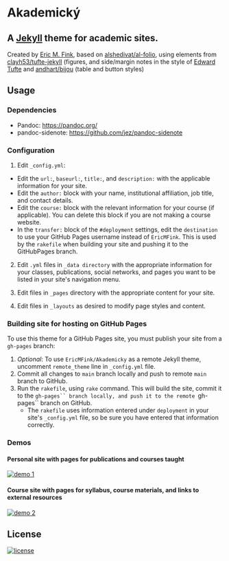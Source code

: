 # Akademický

## A [Jekyll](https://jekyllrb.com/) theme for academic sites. 

Created by [Eric M. Fink](https://github.com/EricMFink), based on [alshedivat/al-folio](https://github.com/alshedivat/al-folio), using elements from [clayh53/tufte-jekyll](https://github.com/clayh53/tufte-jekyll) (figures, and side/margin notes in the style of [Edward Tufte](https://www.edwardtufte.com/tufte/) and [andhart/bijou](https://github.com/andhart/bijou) (table and button styles)

## Usage 

### Dependencies 

- Pandoc: https://pandoc.org/
- pandoc-sidenote: https://github.com/jez/pandoc-sidenote

### Configuration

1. Edit ```_config.yml```: 
- Edit the ```url:```, ```baseurl:```, ```title:```, and ```description:``` with the applicable information for your site.
- Edit the ```author:``` block with your name, institutional affiliation, job title, and contact details. 
- Edit the ```course:``` block with the relevant information for your course (if applicable). You can delete this block if you are not making a course website. 
- In the ```transfer:``` block of the ```#deployment``` settings, edit the ```destination``` to use your GitHub Pages username instead of ```EricMFink```. This is used by the ```rakefile``` when building your site and pushing it to the GitHubPages branch. 

2. Edit ```.yml``` files in ```_data directory``` with the appropriate information for your classes, publications, social networks, and pages you want to be listed in your site's navigation menu.

3. Edit files in ```_pages``` directory with the appropriate content for your site. 

4. Edit files in ```_layouts``` as desired to modify page styles and content. 

### Building site for hosting on GitHub Pages

To use this theme for a GitHub Pages site, you must publish your site from a ```gh-pages``` branch:

1. _Optional_: To use ```EricMFink/Akademicky``` as a remote Jekyll theme, uncomment ```remote_theme``` line in ```_config.yml``` file. 
2. Commit all changes to ```main``` branch locally and push to remote ```main``` branch to GitHub.
3. Run the ```rakefile```, using ```rake``` command. This will build the site, commit it to the ```gh-pages`` branch locally, and push it to the remote ```gh-pages`` branch on GitHub. 
	- The ```rakefile``` uses information entered under ```deployment``` in your site's ```_config.yml``` file, so be sure you have entered that information correctly. 

### Demos 

#### Personal site with pages for publications and courses taught

[![demo 1](https://img.shields.io/badge/theme-demo-brightgreen.svg)](https://www.emfink.net/ElonLaw/)

#### Course site with pages for syllabus, course materials, and links to external resources

[![demo 2](https://img.shields.io/badge/theme-demo-brightgreen.svg)](https://www.emfink.net/CivilProcedure/)


## License 

[![license](https://img.shields.io/github/license/mashape/apistatus.svg?maxAge=2592000)](https://github.com/EricMFink/akademicky/blob/master/LICENSE)